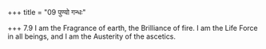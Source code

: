 +++
title = "09 पुण्यो गन्धः"

+++
7.9 I am the Fragrance of earth, the Brilliance of fire. I am the Life
Force in all beings, and I am the Austerity of the ascetics.
